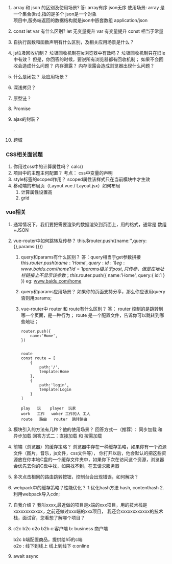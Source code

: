 1.  array 和 json 的区别及使用场景?
    答: array有序  json无序
    使用场景:  array 是一个集合(list),指的是多个
    json是一个对象  
    项目中,服务端返回的数据结构就是json中嵌套数组 
    application/json
    
2.  const  let  var 有什么区别?
    let  无变量提升 
    var  有变量提升
    const  相当于常量
3. 自执行函数和函数声明有什么区别，及相关应用场景是什么？
 
4. js垃圾回收机制？
    垃圾回收机制在ie浏览器中有效吗？
    垃圾回收机制只在旧ie中有效？ 但是，你回答的时候，要说所有浏览器都有回收机制；
    如果不会回收会造成什么问题？  内存泄露？
     内存泄露会造成浏览器出现什么问题？  
5. 什么是闭包？ 及应用场景？

6. 深浅拷贝？

7.  原型链？

8.  Promise

9.  ajax的封装？
    <!-- 这种ajax封装有没有兼容性问题？ -->

    <!-- 对不对不重要，重要的是项目经验 -->

    <!-- 你公司的项目中需要做到兼容到ie8吗？ -->.

10.  跨域

###  CSS相关面试题
1.  你用过css中的计算属性吗？
    calc()
2.  项目中的主题主何配置？
    考点： css中变量的声明
3.  style标签的scoped作用？
    scoped属性该样式只在当前模块中才生效
4.  移动端的布局页（Layout.vue /  Layout.jsx）如何布局
    1. 计算属性设置高
    2.  grid

###  vue相关
1.  通常情况下，我们要把需要渲染的数据渲染到页面上，用的格式，通常是
    数组+JSON
2.  vue-router中如何跳转及传参？
    this.$router.push({name:'',query:{},params:{}})
    1. query和params有什么区别？
    答：query相当于get参数拼接
        this.$router.push({
            name:'Home',
            query:{
                id:1
            }
        })
        eg:
        www.baidu.com/home?id=1
        params 相关于 post,只传参，但是在地址栏链接上不显示该参数；
        this.$router.push({
            name:'Home',
            query:{
                id:1
            }
        })
        eg:
        www.baidu.com/home

    2. query和params应用场景？
        如果你的页面支持分享，那么你应该用query 否则用params;

    3.  vue-router中  router 和 route有什么区别？
        答： router 控制的是跳转到哪一个页面，是一种行为；
            route 是一个配置文件，告诉你可以跳转到哪些地址；

            router.push({
                name:'Home',
            })


            route
            const route = [
                {
                    path:'/',
                    template:Home
                },
                {
                    path:'login',
                    template:Login
                }
            ]

            play   玩    player  玩家
            work   工作   woker 工作的人 工人
            route   路由   router  跳转路由

3.  模块引入的方法有几种？他的使用场景？
    回答方式一（推荐）：  同步加载 和 异步加载
    回答方式二：直接加载  和 按需加载

4.  前端（浏览器）的缓存策略？
    浏览器中存在一种缓存策略，如果你有一个资源文件（图片，音乐，js文件，css文件等）， 你打开以后，他会默认的把这些资源放在你本地C盘的一个缓存文件夹中，如果你下次在访问这个资源，浏览器会优先去你的C盘中找，如果找不到，在去请求服务器

5. 多次点击相同的路由跳转按钮，控制台会出现错误，如何解决？

6.  webpack中的缓存策略？性能优化？
    1.优化hash方法  hash,  contenthash
    2. 利用webpack导入cdn;

7.  自我介绍？
    我叫xxxx,最近做的项目是x端的xxx项目，用的技术栈是xxxxxxxxxxxx,.
    之前还做过xxx端的xxx项目，
    我还会xxxxxxxxxxxx的技术栈，面试官，您看想了解哪个项目？

8.  c2c   b2c  o2o  b2b
    c:客户端
    b: business 商户端

    b2c  b端配置商品，提供给h5的c端   
    o2o  :  线下到线上   线上到线下  o:online  




































10. await async